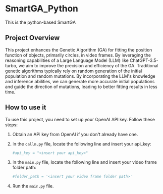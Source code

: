 # SmartGA_Python
This is the python-based SmartGA

## Project Overview

This project enhances the Genetic Algorithm (GA) for fitting the position function of objects, primarily circles, in video frames. By leveraging the reasoning capabilities of a Large Language Model (LLM) like ChatGPT-3.5-turbo, we aim to improve the precision and efficiency of the GA. Traditional genetic algorithms typically rely on random generation of the initial population and random mutations. By incorporating the LLM's knowledge and inference abilities, we can generate more accurate initial populations and guide the direction of mutations, leading to better fitting results in less time.


## How to use it

To use this project, you need to set up your OpenAI API key. Follow these steps:

1. Obtain an API key from OpenAI if you don't already have one.
2. In the `callm.py` file, locate the following line and insert your api_key:

   ```python
   #api_key = "<insert your api_key>"
3. In the `main.py` file, locate the following line and insert your video frame folder path:

   ```python
   #folder_path = '<insert your video frame folder path>'

5. Run the `main.py` file.
